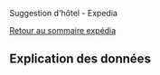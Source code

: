 Suggestion d'hôtel - Expedia

[Retour au sommaire expédia](expedia_sommaire.md)

## Explication des données
